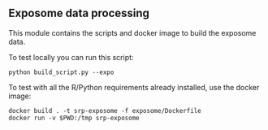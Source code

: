 ## Exposome data processing
This module contains the scripts and docker image to build the
exposome data.


To test locally you can run this script:
```
python build_script.py --expo

```

To test with all the R/Python requirements already installed, use the
docker image:

```
docker build . -t srp-exposome -f exposome/Dockerfile
docker run -v $PWD:/tmp srp-exposome
```


